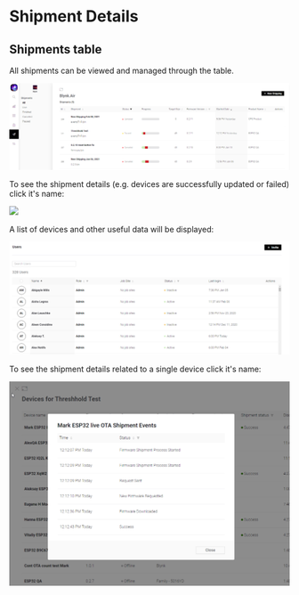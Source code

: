 # Shipment Details

## Shipments table

All shipments can be viewed and managed through the table.

![](../../.gitbook/assets/air.png)

To see the shipment details (e.g. devices are successfully updated or failed) click it's  name:

![](<../../.gitbook/assets/image (11).png>)

A list of devices and other useful data will be displayed:

![](<../../.gitbook/assets/image (9).png>)

To see the shipment details related to a single device click it's name:

![](<../../.gitbook/assets/image (19) (1).png>)
